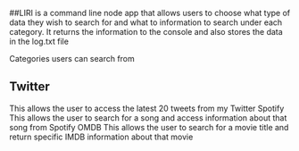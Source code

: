 ##LIRI is a command line node app that allows users to choose what type of data they wish to search for and what to information to search under each category. It returns the information to the console and also stores the data in the log.txt file

Categories users can search from

Twitter
-------
This allows the user to access the latest 20 tweets from my Twitter
Spotify
This allows the user to search for a song and access information about that song from Spotify
OMDB
This allows the user to search for a movie title and return specific IMDB information about that movie
